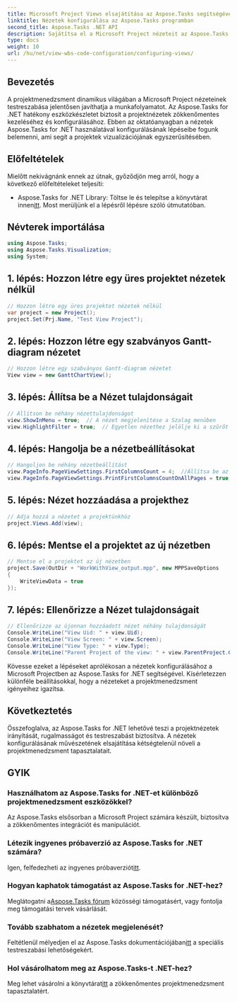```yaml
---
title: Microsoft Project Views elsajátítása az Aspose.Tasks segítségével
linktitle: Nézetek konfigurálása az Aspose.Tasks programban
second_title: Aspose.Tasks .NET API
description: Sajátítsa el a Microsoft Project nézeteit az Aspose.Tasks for .NET segítségével. Könnyedén testreszabhatja és egyszerűsítheti projektmenedzsment-élményét.
type: docs
weight: 10
url: /hu/net/view-wbs-code-configuration/configuring-views/
---
```

## Bevezetés
A projektmenedzsment dinamikus világában a Microsoft Project nézeteinek testreszabása jelentősen javíthatja a munkafolyamatot. Az Aspose.Tasks for .NET hatékony eszközkészletet biztosít a projektnézetek zökkenőmentes kezeléséhez és konfigurálásához. Ebben az oktatóanyagban a nézetek Aspose.Tasks for .NET használatával konfigurálásának lépéseibe fogunk belemenni, ami segít a projektek vizualizációjának egyszerűsítésében.
## Előfeltételek
Mielőtt nekivágnánk ennek az útnak, győződjön meg arról, hogy a következő előfeltételeket teljesíti:
-  Aspose.Tasks for .NET Library: Töltse le és telepítse a könyvtárat innen[itt](https://releases.aspose.com/tasks/net/).
Most merüljünk el a lépésről lépésre szóló útmutatóban.
## Névterek importálása
```csharp
using Aspose.Tasks;
using Aspose.Tasks.Visualization;
using System;

```
## 1. lépés: Hozzon létre egy üres projektet nézetek nélkül
```csharp
// Hozzon létre egy üres projektet nézetek nélkül
var project = new Project();
project.Set(Prj.Name, "Test View Project");
```
## 2. lépés: Hozzon létre egy szabványos Gantt-diagram nézetet
```csharp
// Hozzon létre egy szabványos Gantt-diagram nézetet
View view = new GanttChartView();
```
## 3. lépés: Állítsa be a Nézet tulajdonságait
```csharp
// Állítson be néhány nézettulajdonságot
view.ShowInMenu = true;  // A nézet megjelenítése a Szalag menüben
view.HighlightFilter = true;  // Egyetlen nézethez jelölje ki a szűrőt
```
## 4. lépés: Hangolja be a nézetbeállításokat
```csharp
// Hangoljon be néhány nézetbeállítást
view.PageInfo.PageViewSettings.FirstColumnsCount = 4;  //Állítsa be az összes oldalra nyomtatandó első oszlopok számát
view.PageInfo.PageViewSettings.PrintFirstColumnsCountOnAllPages = true;  // Nyomtasson meghatározott számú első oszlopot az összes oldalra
```
## 5. lépés: Nézet hozzáadása a projekthez
```csharp
// Adja hozzá a nézetet a projektünkhöz
project.Views.Add(view);
```
## 6. lépés: Mentse el a projektet az új nézetben
```csharp
// Mentse el a projektet az új nézetben
project.Save(OutDir + "WorkWithView_output.mpp", new MPPSaveOptions
{
    WriteViewData = true
});
```
## 7. lépés: Ellenőrizze a Nézet tulajdonságait
```csharp
// Ellenőrizze az újonnan hozzáadott nézet néhány tulajdonságát
Console.WriteLine("View Uid: " + view.Uid);
Console.WriteLine("View Screen: " + view.Screen);
Console.WriteLine("View Type: " + view.Type);
Console.WriteLine("Parent Project of the view: " + view.ParentProject.Get(Prj.Name));
```
Kövesse ezeket a lépéseket aprólékosan a nézetek konfigurálásához a Microsoft Projectben az Aspose.Tasks for .NET segítségével. Kísérletezzen különféle beállításokkal, hogy a nézeteket a projektmenedzsment igényeihez igazítsa.
## Következtetés
Összefoglalva, az Aspose.Tasks for .NET lehetővé teszi a projektnézetek irányítását, rugalmasságot és testreszabást biztosítva. A nézetek konfigurálásának művészetének elsajátítása kétségtelenül növeli a projektmenedzsment tapasztalatait.
## GYIK
### Használhatom az Aspose.Tasks for .NET-et különböző projektmenedzsment eszközökkel?
Az Aspose.Tasks elsősorban a Microsoft Project számára készült, biztosítva a zökkenőmentes integrációt és manipulációt.
### Létezik ingyenes próbaverzió az Aspose.Tasks for .NET számára?
 Igen, felfedezheti az ingyenes próbaverziót[itt](https://releases.aspose.com/).
### Hogyan kaphatok támogatást az Aspose.Tasks for .NET-hez?
 Meglátogatni a[Aspose.Tasks fórum](https://forum.aspose.com/c/tasks/15) közösségi támogatásért, vagy fontolja meg támogatási tervek vásárlását.
### Tovább szabhatom a nézetek megjelenését?
 Feltétlenül mélyedjen el az Aspose.Tasks dokumentációjában[itt](https://reference.aspose.com/tasks/net/) a speciális testreszabási lehetőségekért.
### Hol vásárolhatom meg az Aspose.Tasks-t .NET-hez?
 Meg lehet vásárolni a könyvtárat[itt](https://purchase.aspose.com/buy) a zökkenőmentes projektmenedzsment tapasztalatért.